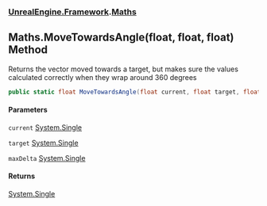 ### [UnrealEngine.Framework](./UnrealEngine-Framework.md 'UnrealEngine.Framework').[Maths](./Maths.md 'UnrealEngine.Framework.Maths')
## Maths.MoveTowardsAngle(float, float, float) Method
Returns the vector moved towards a target, but makes sure the values calculated correctly when they wrap around 360 degrees  
```csharp
public static float MoveTowardsAngle(float current, float target, float maxDelta);
```
#### Parameters
<a name='UnrealEngine-Framework-Maths-MoveTowardsAngle(float_float_float)-current'></a>
`current` [System.Single](https://docs.microsoft.com/en-us/dotnet/api/System.Single 'System.Single')  
  
<a name='UnrealEngine-Framework-Maths-MoveTowardsAngle(float_float_float)-target'></a>
`target` [System.Single](https://docs.microsoft.com/en-us/dotnet/api/System.Single 'System.Single')  
  
<a name='UnrealEngine-Framework-Maths-MoveTowardsAngle(float_float_float)-maxDelta'></a>
`maxDelta` [System.Single](https://docs.microsoft.com/en-us/dotnet/api/System.Single 'System.Single')  
  
#### Returns
[System.Single](https://docs.microsoft.com/en-us/dotnet/api/System.Single 'System.Single')  
